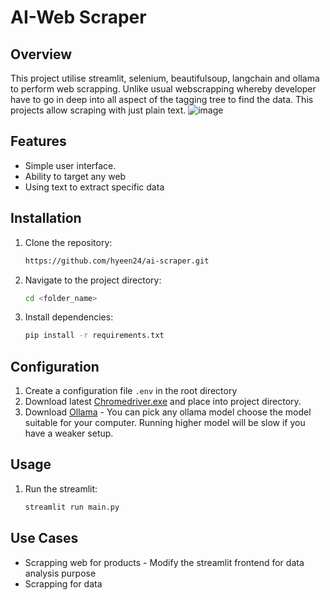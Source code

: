 ﻿# AI-Web Scraper
## Overview
This project utilise streamlit, selenium, beautifulsoup, langchain and ollama to perform web scrapping. Unlike usual webscrapping whereby developer have to go in deep into all aspect of the tagging tree to find the data. This projects allow scraping with just plain text.
![image](https://github.com/user-attachments/assets/e3b1f767-e549-4f8e-b7f2-1347e0ad2577)

## Features
- Simple user interface.
- Ability to target any web
- Using text to extract specific data

## Installation
1. Clone the repository:
    ```sh
    https://github.com/hyeen24/ai-scraper.git
    ```
2. Navigate to the project directory:
    ```sh
    cd <folder_name>
    ```
3. Install dependencies:
   ```sh
   pip install -r requirements.txt
   ```
   

## Configuration
1. Create a configuration file `.env` in the root directory
2. Download latest [Chromedriver.exe](https://googlechromelabs.github.io/chrome-for-testing/) and place into project directory.
3. Download [Ollama](https://ollama.com/) - You can pick any ollama model choose the model suitable for your computer. Running higher model will be slow if you have a weaker setup.

## Usage
1. Run the streamlit:
    ```sh
    streamlit run main.py
    ```

## Use Cases
- Scrapping web for products - Modify the streamlit frontend for data analysis purpose
- Scrapping for data


